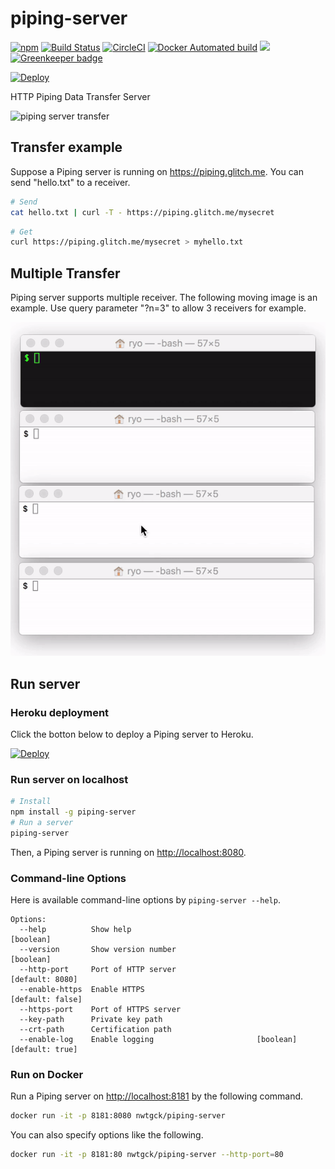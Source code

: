 # piping-server
[![npm](https://img.shields.io/npm/v/piping-server.svg)](https://www.npmjs.com/package/piping-server)
 [![Build Status](https://travis-ci.com/nwtgck/piping-server.svg?branch=develop)](https://travis-ci.com/nwtgck/piping-server) [![CircleCI](https://circleci.com/gh/nwtgck/piping-server.svg?style=shield)](https://circleci.com/gh/nwtgck/piping-server) 
[![Docker Automated build](https://img.shields.io/docker/automated/nwtgck/piping-server.svg)](https://hub.docker.com/r/nwtgck/piping-server/)
 [![](https://images.microbadger.com/badges/image/nwtgck/piping-server.svg)](https://microbadger.com/images/nwtgck/piping-server "Get your own image badge on microbadger.com") [![Greenkeeper badge](https://badges.greenkeeper.io/nwtgck/piping-server.svg)](https://greenkeeper.io/)

 [![Deploy](https://www.herokucdn.com/deploy/button.svg)](https://heroku.com/deploy)

HTTP Piping Data Transfer Server

![piping server transfer](demo_images/piping-server.gif)

## Transfer example

Suppose a Piping server is running on <https://piping.glitch.me>. You can send "hello.txt" to a receiver.

```bash
# Send
cat hello.txt | curl -T - https://piping.glitch.me/mysecret
```

```bash
# Get
curl https://piping.glitch.me/mysecret > myhello.txt 
```

## Multiple Transfer

Piping server supports multiple receiver. The following moving image is an example. Use query parameter "?n=3" to allow 3 receivers for example.

![Piping server multiple transfer](demo_images/piping-server-multi-transfer.gif)

## Run server

### Heroku deployment

Click the botton below to deploy a Piping server to Heroku.

[![Deploy](https://www.herokucdn.com/deploy/button.svg)](https://heroku.com/deploy)


### Run server on localhost

```bash
# Install
npm install -g piping-server
# Run a server
piping-server
```
Then, a Piping server is running on <http://localhost:8080>.

### Command-line Options

Here is available command-line options by `piping-server --help`.

```
Options:
  --help          Show help                                            [boolean]
  --version       Show version number                                  [boolean]
  --http-port     Port of HTTP server                            [default: 8080]
  --enable-https  Enable HTTPS                                  [default: false]
  --https-port    Port of HTTPS server
  --key-path      Private key path
  --crt-path      Certification path
  --enable-log    Enable logging                       [boolean] [default: true]
```

### Run on Docker

Run a Piping server on <http://localhost:8181> by the following command.

```bash
docker run -it -p 8181:8080 nwtgck/piping-server
```

You can also specify options like the following.

```bash
docker run -it -p 8181:80 nwtgck/piping-server --http-port=80
```

